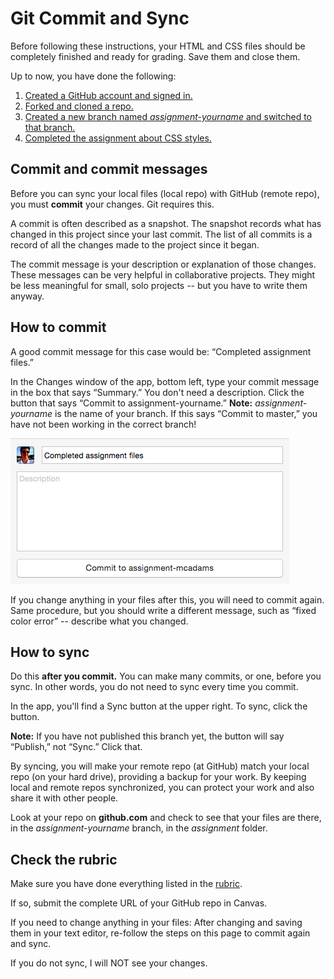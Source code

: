 # Git Commit and Sync

Before following these instructions, your HTML and CSS files should be completely finished and ready for grading. Save them and close them.

Up to now, you have done the following:

1. [Created a GitHub account and signed in.](../github_basics)
2. [Forked and cloned a repo.](../../../)
3. [Created a new branch named *assignment-yourname* and switched to that branch.](../git_branches)
4. [Completed the assignment about CSS styles.](../assignment)

## Commit and commit messages

Before you can sync your local files (local repo) with GitHub (remote repo), you must **commit** your changes. Git requires this.

A commit is often described as a snapshot. The snapshot records what has changed in this project since your last commit. The list of all commits is a record of all the changes made to the project since it began.

The commit message is your description or explanation of those changes. These messages can be very helpful in collaborative projects. They might be less meaningful for small, solo projects -- but you have to write them anyway.

## How to commit

A good commit message for this case would be: “Completed assignment files.”

In the Changes window of the app, bottom left, type your commit message in the box that says “Summary.” You don't need a description. Click the button that says “Commit to assignment-yourname.” **Note:** *assignment-yourname* is the name of your branch. If this says “Commit to master,” you have not been working in the correct branch!

![GitHub Desktop commit field](../images/app-commit-field.png)

If you change anything in your files after this, you will need to commit again. Same procedure, but you should write a different message, such as “fixed color error” -- describe what you changed.

## How to sync

Do this **after you commit.** You can make many commits, or one, before you sync. In other words, you do not need to sync every time you commit.

In the app, you'll find a Sync button at the upper right. To sync, click the button.

**Note:** If you have not published this branch yet, the button will say “Publish,” not “Sync.” Click that.

By syncing, you will make your remote repo (at GitHub) match your local repo (on your hard drive), providing a backup for your work. By keeping local and remote repos synchronized, you can protect your work and also share it with other people.

Look at your repo on **github.com** and check to see that your files are there, in the *assignment-yourname* branch, in the *assignment* folder.

## Check the rubric

Make sure you have done everything listed in the [rubric](../rubric).

If so, submit the complete URL of your GitHub repo in Canvas.

If you need to change anything in your files: After changing and saving them in your text editor, re-follow the steps on this page to commit again and sync.

If you do not sync, I will NOT see your changes.
